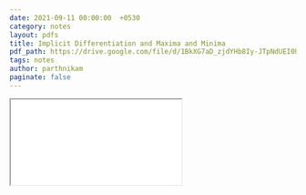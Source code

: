 ```yaml
---
date: 2021-09-11 00:00:00  +0530
category: notes
layout: pdfs
title: Implicit Differentiation and Maxima and Minima
pdf_path: https://drive.google.com/file/d/1BkXG7aD_zjdYHb8Iy-JTpNdUEI0U290w/preview?usp=sharing
tags: notes
author: parthnikam
paginate: false
---
```


<iframe class="embed-pdf" src="{{ page.pdf_path }}#toolbar=0" seamless="seamless" scrolling="no" style="overflow:hidden"></iframe>
